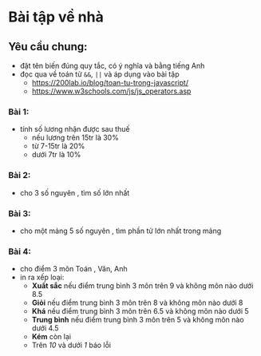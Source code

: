 # Bài tập về nhà

## Yêu cầu chung:

- đặt tên biến đúng quy tắc, có ý nghĩa và bằng tiếng Anh
- đọc qua về toán tử `&&`, `||` và áp dụng vào bài tập
  - https://200lab.io/blog/toan-tu-trong-javascript/
  - https://www.w3schools.com/js/js_operators.asp

### Bài 1:

- tính số lương nhận được sau thuế
  - nếu lương trên 15tr là 30%
  - từ 7-15tr là 20%
  - dưới 7tr là 10%

### Bài 2:

- cho 3 số nguyên , tìm số lớn nhất

### Bài 3:

- cho một mảng 5 số nguyên , tìm phần tử lớn nhất trong mảng

### Bài 4:

- cho điểm 3 môn Toán , Văn, Anh
- in ra xếp loại:
  - **Xuất sắc** nếu điểm trung bình 3 môn trên 9 và không môn nào dưới 8.5
  - **Giỏi** nếu điểm trung bình 3 môn trên 8 và không môn nào dưới 8
  - **Khá** nếu điểm trung bình 3 môn trên 6.5 và không môn nào dưới 5
  - **Trung bình** nếu điểm trung bình 3 môn trên 5 và không môn nào dưới 4.5
  - **Kém** còn lại
  - Trên _10_ và dưới _1_ báo lỗi
